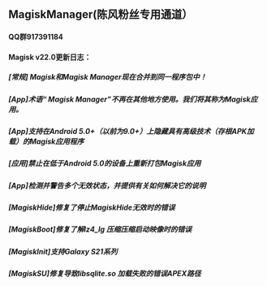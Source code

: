 ## MagiskManager(陈风粉丝专用通道）
#### QQ群917391184
#### Magisk v22.0更新日志：
##### [常规] Magisk和Magisk Manager现在合并到同一程序包中！
##### [App]术语“ Magisk Manager”不再在其他地方使用。我们将其称为Magisk应用。
##### [App]支持在Android 5.0+（以前为9.0+）上隐藏具有高级技术（存根APK加载）的Magisk应用程序
##### [应用]禁止在低于Android 5.0的设备上重新打包Magisk应用
##### [App]检测并警告多个无效状态，并提供有关如何解决它的说明
##### [MagiskHide]修复了停止MagiskHide无效时的错误
##### [MagiskBoot]修复了解lz4_lg 压缩压缩启动映像时的错误 
##### [MagiskInit]支持Galaxy S21系列
##### [MagiskSU]修复导致libsqlite.so 加载失败的错误APEX路径 



